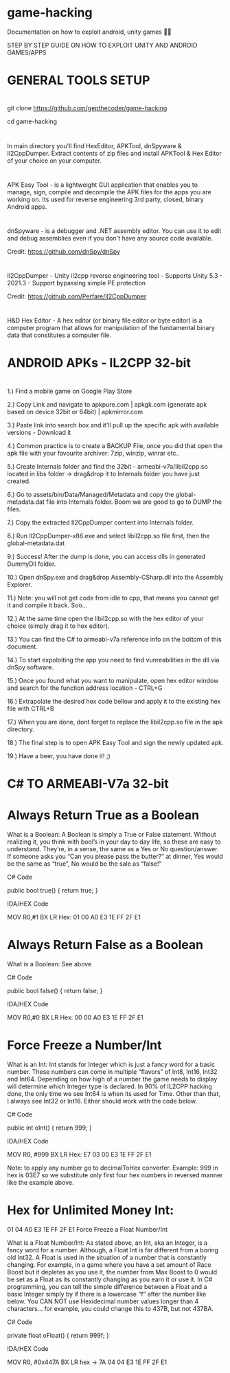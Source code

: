 # game-hacking
Documentation on how to exploit android, unity games 🐱‍💻

STEP BY STEP GUIDE ON HOW TO EXPLOIT UNITY AND ANDROID GAMES/APPS


#
# GENERAL TOOLS SETUP
#
git clone https://github.com/gepthecoder/game-hacking

cd game-hacking
#
In main directory you'll find HexEditor, APKTool, dnSpyware & Il2CppDumper. Extract contents of zip files and install APKTool & Hex Editor of your choice on your computer.
#
APK Easy Tool - is a lightweight GUI application that enables you to manage, sign, compile and decompile the APK files for the apps you are working on. Its used for reverse engineering 3rd party, closed, binary Android apps.
#
dnSpyware - is a debugger and .NET assembly editor. You can use it to edit and debug assemblies even if you don't have any source code available.

Credit: https://github.com/dnSpy/dnSpy
#
Il2CppDumper - Unity il2cpp reverse engineering tool - Supports Unity 5.3 - 2021.3 - Support bypassing simple PE protection

Credit: https://github.com/Perfare/Il2CppDumper
#
H&D Hex Editor - A hex editor (or binary file editor or byte editor) is a computer program that allows for manipulation of the fundamental binary data that constitutes a computer file. 
#

#
# ANDROID APKs - IL2CPP 32-bit
#

1.) Find a mobile game on Google Play Store

2.) Copy Link and navigate to apkpure.com | apkgk.com (generate apk based on device 32bit or 64bit) | apkmirror.com 

3.) Paste link into search box and it'll pull up the specific apk with available versions - Download it

4.) Common practice is to create a BACKUP File, once you did that open the apk file with your favourite archiver: 7zip, winzip, winrar etc..

5.) Create Internals folder and find the 32bit - armeabi-v7a/libil2cpp.so located in libs folder -> drag&drop it to Internals folder you have just created.

6.) Go to assets/bin/Data/Managed/Metadata and copy the global-metadata.dat file into Internals folder. Boom we are good to go to DUMP the files.
 
7.) Copy the extracted Il2CppDumper content into Internals folder.

8.) Run Il2CppDumper-x86.exe and select libil2cpp.so file first, then the global-metadata.dat

9.) Success! After the dump is done, you can access dlls in generated DummyDll folder.

10.) Open dnSpy.exe and drag&drop Assembly-CSharp.dll into the Assembly Explorer.

11.) Note: you will not get code from idle to cpp, that means you cannot get it and compile it back. Soo...

12.) At the same time open the libil2cpp.so with the hex editor of your choice (simply drag it to hex editor).

13.) You can find the C# to armeabi-v7a reference info on the bottom of this document.

14.) To start expoloiting the app you need to find vunreabilities in the dll via dnSpy software.

15.) Once you found what you want to manipulate, open hex editor window and search for the function address location - CTRL+G

16.) Extrapolate the desired hex code bellow and apply it to the existing hex file with CTRL+B

17.) When you are done, dont forget to replace the libil2cpp.so file in the apk directory.

18.) The final step is to open APK Easy Tool and sign the newly updated apk.

19.) Have a beer, you have done it! ;) 



#
# C# TO ARMEABI-V7a 32-bit
#
# Always Return True as a Boolean

What is a Boolean:
A Boolean is simply a True or False statement. Without realizing it, you think with bool’s in your day to day life, so these are easy to understand. They’re, in a sense, the same as a Yes or No question/answer. If someone asks you  “Can you please pass the butter?” at dinner, Yes would be the same as “true”, No would be the sale as “false!”

C# Code

public bool true() {
return true;
}

IDA/HEX Code

MOV R0,#1
BX LR
Hex: 01 00 A0 E3 1E FF 2F E1

# Always Return False as a Boolean

What is a Boolean: See above

C# Code

public bool false() {
return false;
}

IDA/HEX Code

MOV R0,#0
BX LR
Hex: 00 00 A0 E3 1E FF 2F E1

# Force Freeze a Number/Int

What is an Int:
Int stands for Integer which is just a fancy word for a basic number. These numbers can come in multiple “flavors” of Int8, Int16, Int32 and Int64. Depending on how high of a number the game needs to display will determine which Integer type is declared. In 90% of IL2CPP hacking done, the only time we see Int64 is when its used for Time. Other than that, I always see Int32 or Int16. Either should work with the code below.

C# Code

public int oInt() {
return 999;
}

IDA/HEX Code

MOV R0, #999
BX LR
Hex: E7 03 00 E3 1E FF 2F E1

Note: to apply any number go to decimalToHex converter. Example: 999 in hex is 03E7 so we substitute only first four hex 
numbers in reversed manner like the example above.

# Hex for Unlimited Money Int:

01 04 A0 E3 1E FF 2F E1
Force Freeze a Float Number/Int

What is a Float Number/Int:
As stated above, an Int, aka an Integer, is a fancy word for a number. Although, a Float Int is far different from a boring old Int32. A Float is used in the situation of a number that is constantly changing. For example, in a game where you have a set amount of Race Boost but it depletes as you use it, the number from Max Boost to 0 would be set as a Float as its constantly changing as you earn it or use it. In C# programming, you can tell the simple difference between a Float and a basic Integer simply by if there is a lowercase “f” after the number like below.
You CAN NOT use Hexidecimal number values longer than 4 characters… for example, you could change this to 437B, but not 437BA.

C# Code

private float oFloat()
{
return 999f;
}

IDA/HEX Code

MOV R0, #0x447A
BX LR
hex -> 7A 04 04 E3 1E FF 2F E1

